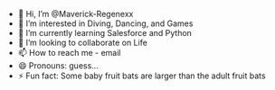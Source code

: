 - 👋 Hi, I’m @Maverick-Regenexx
- 👀 I’m interested in Diving, Dancing, and Games
- 🌱 I’m currently learning Salesforce and Python
- 💞️ I’m looking to collaborate on Life
- 📫 How to reach me - email
- 😄 Pronouns: guess...
- ⚡ Fun fact: Some baby fruit bats are larger than the adult fruit bats

<!---
Maverick-Regenexx/Maverick-Regenexx is a ✨ special ✨ repository because its `README.md` (this file) appears on your GitHub profile.
You can click the Preview link to take a look at your changes.
--->
